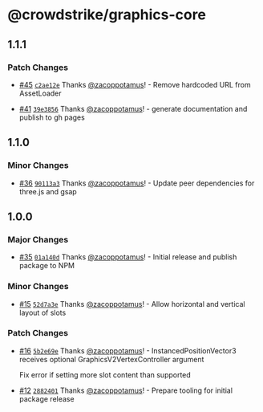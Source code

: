 # @crowdstrike/graphics-core

## 1.1.1

### Patch Changes

- [#45](https://github.com/CrowdStrike/graphics-core/pull/45) [`c2ae12e`](https://github.com/CrowdStrike/graphics-core/commit/c2ae12e36e75b0268c71896de61785cf6a86fe1a) Thanks [@zacoppotamus](https://github.com/zacoppotamus)! - Remove hardcoded URL from AssetLoader

- [#41](https://github.com/CrowdStrike/graphics-core/pull/41) [`39e3856`](https://github.com/CrowdStrike/graphics-core/commit/39e38565710140ee4708aa91bc0d0e8503c0dfbc) Thanks [@zacoppotamus](https://github.com/zacoppotamus)! - generate documentation and publish to gh pages

## 1.1.0

### Minor Changes

- [#36](https://github.com/CrowdStrike/graphics-core/pull/36) [`90113a3`](https://github.com/CrowdStrike/graphics-core/commit/90113a36887d32730e52522fa147d6b5f6152686) Thanks [@zacoppotamus](https://github.com/zacoppotamus)! - Update peer dependencies for three.js and gsap

## 1.0.0

### Major Changes

- [#35](https://github.com/CrowdStrike/graphics-core/pull/35) [`01a140d`](https://github.com/CrowdStrike/graphics-core/commit/01a140da7f8b6d0490fabea2a1b592cfe88d1752) Thanks [@zacoppotamus](https://github.com/zacoppotamus)! - Initial release and publish package to NPM

### Minor Changes

- [#15](https://github.com/CrowdStrike/graphics-core/pull/15) [`52d7a3e`](https://github.com/CrowdStrike/graphics-core/commit/52d7a3ead9eccdeb41323be99e8626278f033961) Thanks [@zacoppotamus](https://github.com/zacoppotamus)! - Allow horizontal and vertical layout of slots

### Patch Changes

- [#16](https://github.com/CrowdStrike/graphics-core/pull/16) [`5b2e69e`](https://github.com/CrowdStrike/graphics-core/commit/5b2e69e83e1c897931872e5013d93dee6257b31c) Thanks [@zacoppotamus](https://github.com/zacoppotamus)! - InstancedPositionVector3 receives optional GraphicsV2VertexController argument

  Fix error if setting more slot content than supported

- [#12](https://github.com/CrowdStrike/graphics-core/pull/12) [`2882401`](https://github.com/CrowdStrike/graphics-core/commit/2882401b390f3fb3e73a8607a32984a0ec20f479) Thanks [@zacoppotamus](https://github.com/zacoppotamus)! - Prepare tooling for initial package release
